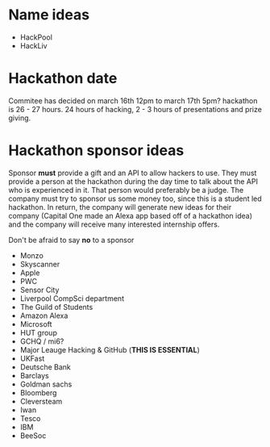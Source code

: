 # Name ideas

* HackPool
* HackLiv

# Hackathon date

Commitee has decided on march 16th 12pm to march 17th 5pm?
hackathon is 26 - 27 hours. 24 hours of hacking, 2 - 3 hours of presentations and prize giving.

# Hackathon sponsor ideas

Sponsor **must** provide a gift and an API to allow hackers to use.  They must provide a person at the hackathon during the day time to talk about the API who is experienced in it. That person would preferably be a judge. The company must try to sponsor us some money too, since this is a student led hackathon. In return, the company will generate new ideas for their company (Capital One made an Alexa app based off of a hackathon idea) and the company will receive many interested internship offers.

Don't be afraid to say **no** to a sponsor

* Monzo
* Skyscanner
* Apple
* PWC
* Sensor City
* Liverpool CompSci department
* The Guild of Students
* Amazon Alexa
* Microsoft
* HUT group
* GCHQ / mi6?
* Major Leauge Hacking & GitHub (**THIS IS ESSENTIAL**)
* UKFast
* Deutsche Bank
* Barclays
* Goldman sachs
* Bloomberg
* Cleversteam
* Iwan
* Tesco
* IBM
* BeeSoc
